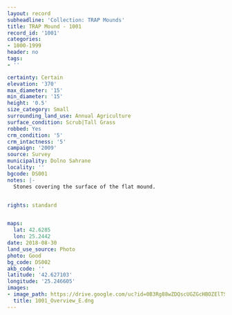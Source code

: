 ```yaml
---
layout: record
subheadline: 'Collection: TRAP Mounds'
title: TRAP Mound - 1001
record_id: '1001'
categories:
- 1000-1999
header: no
tags:
- ''

certainty: Certain
elevation: '370'
max_diameter: '15'
min_diameter: '15'
height: '0.5'
size_category: Small
surrounding_land_use: Annual Agriculture
surface_condition: Scrub|Tall Grass
robbed: Yes
crm_condition: '5'
crm_intactness: '5'
campaign: '2009'
source: Survey
municipality: Dolno Sahrane
locality: ''
bgcode: DS001
notes: |-
  Stones covering the surface of the flat mound.


rights: standard


maps:
  lat: 42.6285
  lon: 25.2442
date: 2018-08-30
land_use_source: Photo
photo: Good
bg_code: DS002
akb_code: ''
latitude: '42.627103'
longitude: '25.246605'
images:
- image_path: https://drive.google.com/uc?id=0B3Rg88wZDQscUGZGcHBOZElTSXM
  title: 1001_Overview_E.dng
---
```

